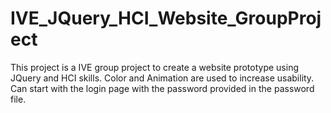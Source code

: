 # IVE_JQuery_HCI_Website_GroupProject
This project is a IVE group project to create a website prototype using JQuery and HCI skills. Color and Animation are used to increase usability.
Can start with the login page with the password provided in the password file.

